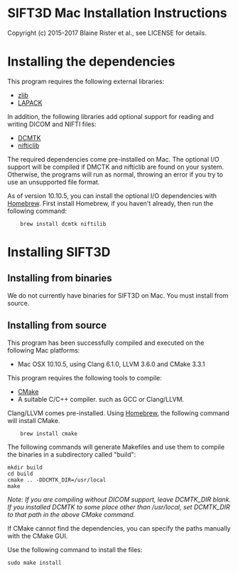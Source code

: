 # SIFT3D Mac Installation Instructions

Copyright (c) 2015-2017 Blaine Rister et al., see LICENSE for details.

# Installing the dependencies

This program requires the following external libraries:
- [zlib](http://www.zlib.net/)
- [LAPACK](http://www.netlib.org/lapack/)

In addition, the following libraries add optional support for reading and writing DICOM and NIFTI files:
- [DCMTK](http://dicom.offis.de/dcmtk.php.en)
- [nifticlib](http://sourceforge.net/projects/niftilib/files/nifticlib/)

The required dependencies come pre-installed on Mac. The optional I/O support will be compiled if DMCTK and nifticlib are found on your system. Otherwise, the programs will run as normal, throwing an error if you try to use an unsupported file format.

As of version 10.10.5, you can install the optional I/O dependencies with [Homebrew](http://brew.sh/). First install Homebrew, if you haven't already, then run the following command:
 
        brew install dcmtk niftilib

# Installing SIFT3D

## Installing from binaries

We do not currently have binaries for SIFT3D on Mac. You must install from source.

## Installing from source

This program has been successfully compiled and executed on the following Mac platforms:
- Mac OSX 10.10.5, using Clang 6.1.0, LLVM 3.6.0 and CMake 3.3.1

This program requires the following tools to compile:
- [CMake](http://www.cmake.org)
- A suitable C/C++ compiler. such as GCC or Clang/LLVM.

Clang/LLVM comes pre-installed. Using [Homebrew](http://brew.sh), the following command will install CMake.

        brew install cmake

The following commands will generate Makefiles and use them to compile the binaries in a subdirectory called "build":

	mkdir build
	cd build
	cmake .. -DDCMTK_DIR=/usr/local
	make

*Note: If you are compiling without DICOM support, leave DCMTK_DIR blank. If you installed DCMTK to some place other than /usr/local, set DCMTK_DIR to that path in the above CMake command.*

If CMake cannot find the dependencies, you can specify the paths manually with the CMake GUI.

Use the following command to install the files:

	sudo make install

